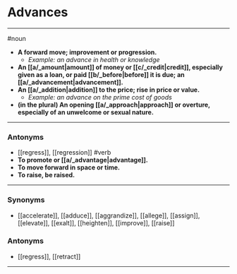 # Advances
---
#noun
- **A forward move; improvement or progression.**
	- _Example: an advance in health or knowledge_
- **An [[a/_amount|amount]] of money or [[c/_credit|credit]], especially given as a loan, or paid [[b/_before|before]] it is due; an [[a/_advancement|advancement]].**
- **An [[a/_addition|addition]] to the price; rise in price or value.**
	- _Example: an advance on the prime cost of goods_
- **(in the plural) An opening [[a/_approach|approach]] or overture, especially of an unwelcome or sexual nature.**
---
### Antonyms
- [[regress]], [[regression]]
#verb
- **To promote or [[a/_advantage|advantage]].**
- **To move forward in space or time.**
- **To raise, be raised.**
---
### Synonyms
- [[accelerate]], [[adduce]], [[aggrandize]], [[allege]], [[assign]], [[elevate]], [[exalt]], [[heighten]], [[improve]], [[raise]]
### Antonyms
- [[regress]], [[retract]]
---
